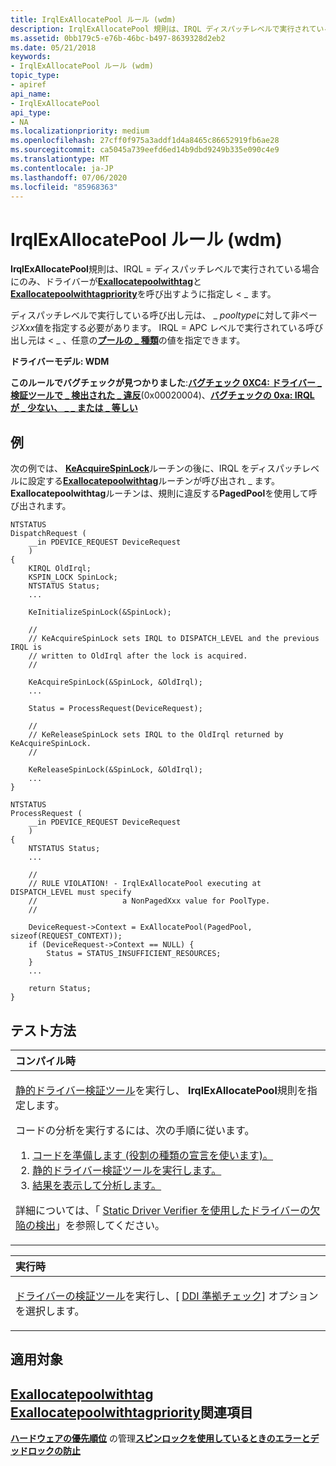 ```yaml
---
title: IrqlExAllocatePool ルール (wdm)
description: IrqlExAllocatePool 規則は、IRQL ディスパッチレベルで実行されている場合にのみ、ドライバーが ExAllocatePoolWithTag と ExAllocatePoolWithTagPriority を呼び出すように指定し \_ ます。
ms.assetid: 0bb179c5-e76b-46bc-b497-8639328d2eb2
ms.date: 05/21/2018
keywords:
- IrqlExAllocatePool ルール (wdm)
topic_type:
- apiref
api_name:
- IrqlExAllocatePool
api_type:
- NA
ms.localizationpriority: medium
ms.openlocfilehash: 27cff0f975a3addf1d4a8465c86652919fb6ae28
ms.sourcegitcommit: ca5045a739eefd6ed14b9dbd9249b335e090c4e9
ms.translationtype: MT
ms.contentlocale: ja-JP
ms.lasthandoff: 07/06/2020
ms.locfileid: "85968363"
---
```

# <a name="irqlexallocatepool-rule-wdm"></a>IrqlExAllocatePool ルール (wdm)


**IrqlExAllocatePool**規則は、IRQL = ディスパッチレベルで実行されている場合にのみ、ドライバーが[**Exallocatepoolwithtag**](https://docs.microsoft.com/windows-hardware/drivers/ddi/wdm/nf-wdm-exallocatepoolwithtag)と[**Exallocatepoolwithtagpriority**](https://docs.microsoft.com/windows-hardware/drivers/ddi/wdm/nf-wdm-exallocatepoolwithtagpriority)を呼び出すように指定し &lt; \_ ます。

ディスパッチレベルで実行している呼び出し元は、 \_ *pooltype*に対して非ページ*Xxx*値を指定する必要があります。 IRQL = APC レベルで実行されている呼び出し元は &lt; \_ 、任意の[**プールの \_ 種類**](https://docs.microsoft.com/windows-hardware/drivers/ddi/wdm/ne-wdm-_pool_type)の値を指定できます。

**ドライバーモデル: WDM**

**このルールでバグチェックが見つかりました**:[**バグチェック 0XC4: ドライバー \_ 検証ツールで \_ 検出された \_ 違反**](https://docs.microsoft.com/windows-hardware/drivers/debugger/bug-check-0xc4--driver-verifier-detected-violation)(0x00020004)、[**バグチェックの 0xa: IRQL が \_ 少ない、 \_ \_ または \_ 等しい**](https://docs.microsoft.com/windows-hardware/drivers/debugger/bug-check-0xa--irql-not-less-or-equal)


<a name="example"></a>例
-------

次の例では、 [**KeAcquireSpinLock**](https://docs.microsoft.com/windows-hardware/drivers/ddi/wdm/nf-wdm-keacquirespinlock)ルーチンの後に、IRQL をディスパッチレベルに設定する[**Exallocatepoolwithtag**](https://docs.microsoft.com/windows-hardware/drivers/ddi/wdm/nf-wdm-exallocatepoolwithtag)ルーチンが呼び出され \_ ます。 **Exallocatepoolwithtag**ルーチンは、規則に違反する**PagedPool**を使用して呼び出されます。

```ManagedCPlusPlus
NTSTATUS
DispatchRequest (
    __in PDEVICE_REQUEST DeviceRequest
    )
{  
    KIRQL OldIrql;
    KSPIN_LOCK SpinLock;
    NTSTATUS Status;
    ...

    KeInitializeSpinLock(&SpinLock);

    //
    // KeAcquireSpinLock sets IRQL to DISPATCH_LEVEL and the previous IRQL is 
    // written to OldIrql after the lock is acquired.
    //

    KeAcquireSpinLock(&SpinLock, &OldIrql);
    ...

    Status = ProcessRequest(DeviceRequest);

    //
    // KeReleaseSpinLock sets IRQL to the OldIrql returned by KeAcquireSpinLock.
    //

    KeReleaseSpinLock(&SpinLock, &OldIrql);
    ...
}

NTSTATUS
ProcessRequest (
    __in PDEVICE_REQUEST DeviceRequest
    )
{
    NTSTATUS Status;
    ...

    //
    // RULE VIOLATION! - IrqlExAllocatePool executing at DISPATCH_LEVEL must specify 
    //                   a NonPagedXxx value for PoolType. 
    //

    DeviceRequest->Context = ExAllocatePool(PagedPool, sizeof(REQUEST_CONTEXT));
    if (DeviceRequest->Context == NULL) {
        Status = STATUS_INSUFFICIENT_RESOURCES;
    }
    ...

    return Status;
}
```

<a name="how-to-test"></a>テスト方法
-----------

<table>
<colgroup>
<col width="100%" />
</colgroup>
<thead>
<tr class="header">
<th align="left">コンパイル時</th>
</tr>
</thead>
<tbody>
<tr class="odd">
<td align="left"><p><a href="https://docs.microsoft.com/windows-hardware/drivers/devtest/static-driver-verifier" data-raw-source="[Static Driver Verifier](https://docs.microsoft.com/windows-hardware/drivers/devtest/static-driver-verifier)">静的ドライバー検証ツール</a>を実行し、 <strong>IrqlExAllocatePool</strong>規則を指定します。</p>
コードの分析を実行するには、次の手順に従います。
<ol>
<li><a href="https://docs.microsoft.com/windows-hardware/drivers/devtest/using-static-driver-verifier-to-find-defects-in-drivers#preparing-your-source-code" data-raw-source="[Prepare your code (use role type declarations).](https://docs.microsoft.com/windows-hardware/drivers/devtest/using-static-driver-verifier-to-find-defects-in-drivers#preparing-your-source-code)">コードを準備します (役割の種類の宣言を使います)。</a></li>
<li><a href="https://docs.microsoft.com/windows-hardware/drivers/devtest/using-static-driver-verifier-to-find-defects-in-drivers#running-static-driver-verifier" data-raw-source="[Run Static Driver Verifier.](https://docs.microsoft.com/windows-hardware/drivers/devtest/using-static-driver-verifier-to-find-defects-in-drivers#running-static-driver-verifier)">静的ドライバー検証ツールを実行します。</a></li>
<li><a href="https://docs.microsoft.com/windows-hardware/drivers/devtest/using-static-driver-verifier-to-find-defects-in-drivers#viewing-and-analyzing-the-results" data-raw-source="[View and analyze the results.](https://docs.microsoft.com/windows-hardware/drivers/devtest/using-static-driver-verifier-to-find-defects-in-drivers#viewing-and-analyzing-the-results)">結果を表示して分析します。</a></li>
</ol>
<p>詳細については、「 <a href="https://docs.microsoft.com/windows-hardware/drivers/devtest/using-static-driver-verifier-to-find-defects-in-drivers" data-raw-source="[Using Static Driver Verifier to Find Defects in Drivers](https://docs.microsoft.com/windows-hardware/drivers/devtest/using-static-driver-verifier-to-find-defects-in-drivers)">Static Driver Verifier を使用したドライバーの欠陥の検出</a>」を参照してください。</p></td>
</tr>
</tbody>
</table>

<table>
<colgroup>
<col width="100%" />
</colgroup>
<thead>
<tr class="header">
<th align="left">実行時</th>
</tr>
</thead>
<tbody>
<tr class="odd">
<td align="left"><p><a href="https://docs.microsoft.com/windows-hardware/drivers/devtest/driver-verifier" data-raw-source="[Driver Verifier](https://docs.microsoft.com/windows-hardware/drivers/devtest/driver-verifier)">ドライバーの検証ツール</a>を実行し、[ <a href="https://docs.microsoft.com/windows-hardware/drivers/devtest/ddi-compliance-checking" data-raw-source="[DDI compliance checking](https://docs.microsoft.com/windows-hardware/drivers/devtest/ddi-compliance-checking)">DDI 準拠チェック</a>] オプションを選択します。</p></td>
</tr>
</tbody>
</table>

 

<a name="applies-to"></a>適用対象
----------

[**Exallocatepoolwithtag**](https://docs.microsoft.com/windows-hardware/drivers/ddi/wdm/nf-wdm-exallocatepoolwithtag) 
[**Exallocatepoolwithtagpriority**](https://docs.microsoft.com/windows-hardware/drivers/ddi/wdm/nf-wdm-exallocatepoolwithtagpriority)関連項目
--------

[**ハードウェアの優先順位**](https://docs.microsoft.com/windows-hardware/drivers/kernel/managing-hardware-priorities) 
 の管理[**スピンロックを使用しているときのエラーとデッドロックの防止**](https://docs.microsoft.com/windows-hardware/drivers/kernel/preventing-errors-and-deadlocks-while-using-spin-locks)
 

 





